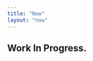 ```yaml
---
title: "Now"
layout: "now"
---
```


## Work In Progress.

<!-- You can checkout my [Wakatime]({{< ref "wakatime" >}}) for the time being. -->